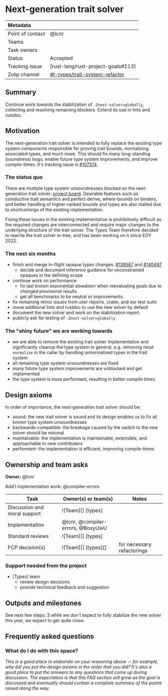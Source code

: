 # Next-generation trait solver

| Metadata         |                                           |
|:-----------------|-------------------------------------------|
| Point of contact | @lcnr                                     |
| Teams            | <!-- TEAMS WITH ASKS -->                  |
| Task owners      | <!-- TASK OWNERS -->                      |
| Status           | Accepted                                  |
| Tracking issue   | [rust-lang/rust-project-goals#113]        |
| Zulip channel    | [#t-types/trait-system-refactor][channel] |

[channel]: https://rust-lang.zulipchat.com/#narrow/channel/364551-t-types.2Ftrait-system-refactor


## Summary

Continue work towards the stabilization of `-Znext-solver=globally`, collecting and resolving remaining blockers. Extend its use in lints and rustdoc.

## Motivation

The next-generation trait solver is intended to fully replace the existing type system components responsible for proving trait bounds, normalizing associated types, and much more. This should fix many long-standing (soundness) bugs, enable future type system improvements, and improve compile-times. It's tracking issue is [#107374](https://github.com/rust-lang/rust/issues/107374).

### The status quo

There are multiple type system unsoundnesses blocked on the next-generation trait solver: [project board][unsoundnesses]. Desirable features such as coinductive trait semantics and perfect derive, where-bounds on binders, and better handling of higher-ranked bounds and types are also stalled due to shortcomings of the existing implementation.

Fixing these issues in the existing implementation is prohibitively difficult as the required changes are interconnected and require major changes to the underlying structure of the trait solver. The Types Team therefore decided to rewrite the trait solver in-tree, and has been working on it since EOY 2022.

### The next six months

- finish and merge in-flight opaque types changes: [#139587](https://github.com/rust-lang/rust/pull/139587) and [#140497](https://github.com/rust-lang/rust/pull/140497)
    - decide and document inference guidance for unconstrained opaques in the defining scope
- continue work on performance
    - fix last known exponential slowdown when reevaluating goals due to changed provisional results
    - get all benchmarks to be neutral or improvements
- fix remaining minor issues from user reports, crater, and our test suite
- move additional lints and rustdoc to use the new solver by default
- document the new solver and work on the stabilization report
- publicly ask for testing of `-Znext-solver=globally`

### The "shiny future" we are working towards

- we are able to remove the existing trait solver implementation and significantly cleanup the type system in general, e.g. removing most `normalize` in the caller by handling unnormalized types in the trait system
- all remaining type system unsoundnesses are fixed
- many future type system improvements are unblocked and get implemented
- the type system is more performant, resulting in better compile times

## Design axioms

In order of importance, the next-generation trait solver should be:
- sound: the new trait solver is sound and its design enables us to fix all known type system unsoundnesses
- backwards-compatible: the breakage caused by the switch to the new solver should be minimal
- maintainable: the implementation is maintainable, extensible, and approachable to new contributors 
- performant: the implementation is efficient, improving compile-times 

[da]: ../about/design_axioms.md

## Ownership and team asks

**Owner:** @lcnr

Add'l implementation work: @compiler-errors

| Task                         | Owner(s) or team(s)     | Notes                      |
|------------------------------|-------------------------|----------------------------|
| Discussion and moral support | ![Team][] [types]       |                            |
| Implementation               | @lcnr, @compiler-errors, @BoxyUwU |                |
| Standard reviews             | ![Team][] [types]       |                            |
| FCP decision(s)              | ![Team][] [types][]     | for necessary refactorings |

### Support needed from the project

* [Types] team
    * review design decisions
    * provide technical feedback and suggestion

## Outputs and milestones

See next few steps :3 while we don't expect to fully stabilize the new solver this year, we expect to get quite close.

## Frequently asked questions

### What do I do with this space?

*This is a good place to elaborate on your reasoning above -- for example, why did you put the design axioms in the order that you did? It's also a good place to put the answers to any questions that come up during discussion. The expectation is that this FAQ section will grow as the goal is discussed and eventually should contain a complete summary of the points raised along the way.*

[unsoundnesses]: https://github.com/orgs/rust-lang/projects/44